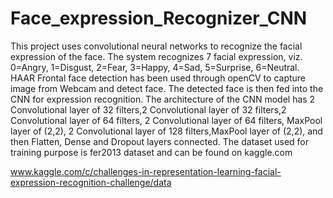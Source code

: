 # Face_expression_Recognizer_CNN

This project uses convolutional neural networks to recognize the facial expression of the face. The system recognizes 
7 facial expression, viz. 0=Angry, 1=Disgust, 2=Fear, 3=Happy, 4=Sad, 5=Surprise, 6=Neutral.
HAAR Frontal face detection has been used through openCV to capture image from Webcam and detect face.
The detected face is then fed into the CNN for expression recognition. The architecture of the CNN model has
2 Convolutional layer of 32 filters,2 Convolutional layer of 32 filters,2 Convolutional layer of 64 filters, 2 Convolutional layer of 64 filters, MaxPool layer of (2,2), 2 Convolutional layer of 128 filters,MaxPool layer of (2,2),
and then Flatten, Dense and Dropout layers connected. 
The dataset used for training purpose is fer2013 dataset and can be found on kaggle.com

www.kaggle.com/c/challenges-in-representation-learning-facial-expression-recognition-challenge/data
